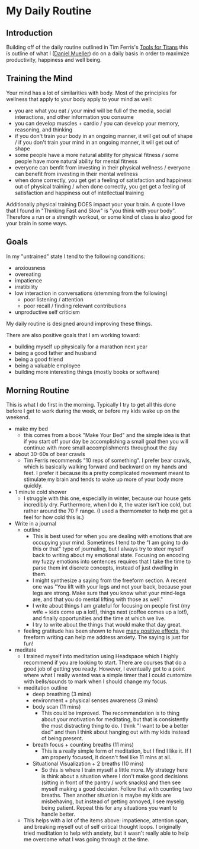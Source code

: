# My Daily Routine

## Introduction

Building off of the daily routine outlined in Tim Ferris's [Tools for Titans](https://www.amazon.com/Tools-Titans-Billionaires-World-Class-Performers/dp/1328683788/) this is outline of what I ([Daniel Mueller](https://twitter.com/dmueller39)) do on a daily basis in order to maximize productivity, happiness and well being.

## Training the Mind

Your mind has a lot of similarities with body. Most of the principles for wellness that apply to your body apply to your mind as well:
- you are what you eat / your mind will be full of the media, social interactions, and other information you consume
- you can develop muscles + cardio / you can develop your memory, reasoning, and thinking
- if you don't train your body in an ongoing manner, it will get out of shape / if you don't train your mind in an ongoing manner, it will get out of shape
- some people have a more natural ability for physical fitness / some people have more natural ability for mental fitness
- everyone can benfit from investing in their physical wellness / everyone can benefit from investing in their mental wellness
- when done correctly, you get get a feeling of satisfaction and happiness out of physical training / when done correctly, you get get a feeling of satisfaction and happiness out of intellectual training

Additionally physical training DOES impact your your brain. A quote I love that I found in "Thinking Fast and Slow" is "you think with your body". Therefore a run or a strength workout, or some kind of class is also good for your brain in some ways.

## Goals

In my "untrained" state I tend to the following conditions:
- anxiousness
- overeating
- impatience
- irratibility
- low interaction in conversations (stemming from the following)
  - poor listening / attention
  - poor recall / finding relevant contributions
- unproductive self criticism

My daily routine is designed around improving these things.

There are also positive goals that I am working toward:
- building myself up physically for a marathon next year
- being a good father and husband
- being a good friend
- being a valuable employee
- building more interesting things (mostly books or software)

## Morning Routine 

This is what I do first in the morning. Typically I try to get all this done before I get to work during the week, or before my kids wake up on the weekend.

- make my bed
  - this comes from a book "Make Your Bed" and the simple idea is that if you start off your day be accomplishing a small goal then you will continue with more small accomplishments throughout the day
- about 30-60s of bear crawls
  - Tim Ferris recommends "10 reps of something". I prefer bear crawls, which is basically walking forward and backward on my hands and feet. I prefer it because its a pretty complicated movement meant to stimulate my brain and tends to wake up more of your body more quickly.
- 1 minute cold shower
  - I struggle with this one, especially in winter, because our house gets incredibly dry. Furthermore, when I do it, the water isn't ice cold, but rather around the 70 F range. (I used a thermometer to help me get a feel for how cold this is.)
- Write in a journal
  - outline
    - This is best used for when you are dealing with emotions that are occupying your mind. Sometimes I tend to the "I am going to do this or that" type of journaling, but I always try to steer myself back to writing about my emotional state. Focusing on encoding my fuzzy emotions into sentences requires that I take the time to parse them int discrete concepts, instead of just dwelling in them.
    - I might synthesize a saying from the freeform section. A recent one was "You lift with your legs and not your back, because your legs are strong. Make sure that you know what your mind-legs are, and that you do mental lifting with those as well."
    - I write about things I am grateful for focusing on people first (my wife + kids come up a lot!),  things next (coffee comes up a lot!), and finally opportunities and the time at which we live.
    - I try to write about the things that would make that day great.
  - feeling gratitude has been shown to have [many positive effects](https://www.youtube.com/watch?v=WPPPFqsECz0&t=324s), the freeform writing can help me address anxiety. The saying is just for fun!
- meditate
  - I trained myself into meditation using Headspace which I highly recommend if you are looking to start. There are courses that do a good job of getting you ready. However, I eventually got to a point where what I really wanted was a simple timer that I could customize with bells/sounds to mark when I should change my focus.
  - meditation outline
    - deep breathing (3 mins)
    - environment + physical senses awareness (3 mins)
    - body scan (11 mins)
      - This could be improved. The recommendation is to thing about your motivation for meditating, but that is consistently the most distracting thing to do. I think "I want to be a better dad" and then I think about hanging out with my kids instead of being present.
    - breath focus + counting breaths (11 mins)
      - This is a really simple form of meditation, but I find I like it. If I am properly focused, it doesn't feel like 11 mins at all.
    - Situational Visualization + 2 breaths (10 mins)
      - So this is where I train myself a little more. My strategy here is think about a situation where I don't make good decisions (sitting in front of the pantry / work snacks) and then see myself making a good decision. Follow that with counting two breaths. Then another situation is maybe my kids are misbehaving, but instead of getting annoyed, I see myselg being patient. Repeat this for any situations you want to handle better.
  - This helps with a lot of the items above: impatience, attention span, and breaking myself out of self critical thought loops. I originally tried meditation to help with anxiety, but it wasn't really able to help me overcome what I was going through at the time.
  
